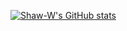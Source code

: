 [![Shaw-W's GitHub stats](https://github-readme-stats.vercel.app/api?username=Shaw-W)](https://github.com/Shaw-W/github-readme-stats)
